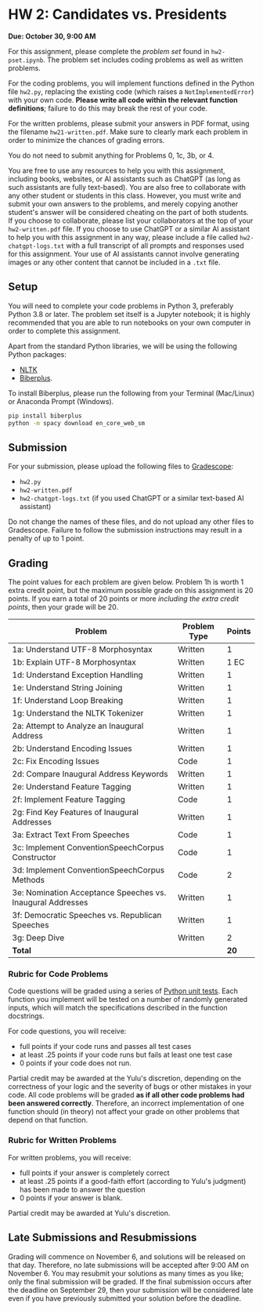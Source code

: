 # HW 2: Candidates vs. Presidents
**Due: October 30, 9:00 AM**

For this assignment, please complete the _problem set_ found in `hw2-pset.ipynb`. The problem set includes coding problems as well as written problems.

For the coding problems, you will implement functions defined in the Python file `hw2.py`, replacing the existing code (which raises a `NotImplementedError`) with your own code. **Please write all code within the relevant function definitions**; failure to do this may break the rest of your code.

For the written problems, please submit your answers in PDF format, using the filename `hw21-written.pdf`. Make sure to clearly mark each problem in order to minimize the chances of grading errors.

You do not need to submit anything for Problems 0, 1c, 3b, or 4.

You are free to use any resources to help you with this assignment, including books, websites, or AI assistants such as ChatGPT (as long as such assistants are fully text-based). You are also free to collaborate with any other student or students in this class. However, you must write and submit your own answers to the problems, and merely copying another student's answer will be considered cheating on the part of both students. If you choose to collaborate, please list your collaborators at the top of your `hw2-written.pdf` file. If you choose to use ChatGPT or a similar AI assistant to help you with this assignment in any way, please include a file called `hw2-chatgpt-logs.txt` with a full transcript of all prompts and responses used for this assignment. Your use of AI assistants cannot involve generating images or any other content that cannot be included in a `.txt` file.

## Setup

You will need to complete your code problems in Python 3, preferably Python 3.8 or later. The problem set itself is a Jupyter notebook; it is highly recommended that you are able to run notebooks on your own computer in order to complete this assignment.

Apart from the standard Python libraries, we will be using the following Python packages:
- [NLTK](https://www.nltk.org/)
- [Biberplus](https://github.com/davidjurgens/biberplus).

To install Biberplus, please run the following from your Terminal (Mac/Linux) or Anaconda Prompt (Windows).
```bash
pip install biberplus
python -m spacy download en_core_web_sm
```

## Submission

For your submission, please upload the following files to [Gradescope](https://www.gradescope.com):
* `hw2.py`
* `hw2-written.pdf`
* `hw2-chatgpt-logs.txt` (if you used ChatGPT or a similar text-based AI assistant)

Do not change the names of these files, and do not upload any other files to Gradescope. Failure to follow the submission instructions may result in a penalty of up to 1 point.

## Grading

The point values for each problem are given below. Problem 1h is worth 1 extra credit point, but the maximum possible grade on this assignment is 20 points. If you earn a total of 20 points or more _including the extra credit points_, then your grade will be 20.

| Problem                                         | Problem Type     | Points |
|-------------------------------------------------|------------------|---|
| 1a: Understand UTF-8 Morphosyntax               | Written          | 1 |
| 1b: Explain UTF-8 Morphosyntax                  | Written          | 1 EC |
| 1d: Understand Exception Handling               | Written          | 1 |
| 1e: Understand String Joining                   | Written          | 1 |
| 1f: Understand Loop Breaking                    | Written          | 1 |
| 1g: Understand the NLTK Tokenizer               | Written          | 1 |
| 2a: Attempt to Analyze an Inaugural Address     | Written          | 1 |
| 2b: Understand Encoding Issues                  | Written          | 1 |
| 2c: Fix Encoding Issues                         | Code             | 1 |
| 2d: Compare Inaugural Address Keywords          | Written          | 1 |
| 2e: Understand Feature Tagging                  | Written          | 1 |
| 2f: Implement Feature Tagging                   | Code             | 1 |
| 2g: Find Key Features of Inaugural Addresses    | Written          | 1 |
| 3a: Extract Text From Speeches                  | Code             | 1 |
| 3c: Implement ConventionSpeechCorpus Constructor | Code            | 1 |
| 3d: Implement ConventionSpeechCorpus Methods    | Code             | 2 |
| 3e: Nomination Acceptance Speeches vs. Inaugural Addresses | Written | 1 |
| 3f: Democratic Speeches vs. Republican Speeches | Written          | 1 |
| 3g: Deep Dive                                   | Written          | 2 |
| **Total**                                       |                  | **20** |

### Rubric for Code Problems
Code questions will be graded using a series of [Python unit tests](https://realpython.com/python-testing/). Each function you implement will be tested on a number of randomly generated inputs, which will match the specifications described in the function docstrings. <!-- **The unit tests will run immediately upon submitting your solution to [Gradescope](https://www.gradescope.com), and you will be able to see the results as soon as the tests have finished running.** Therefore, you are encouraged to debug and resubmit your code if one or more unit tests fail. -->

For code questions, you will receive:
* full points if your code runs and passes all test cases
* at least .25 points if your code runs but fails at least one test case
* 0 points if your code does not run.

Partial credit may be awarded at the Yulu's discretion, depending on the correctness of your logic and the severity of bugs or other mistakes in your code. All code problems will be graded **as if all other code problems had been answered correctly**. Therefore, an incorrect implementation of one function should (in theory) not affect your grade on other problems that depend on that function.

### Rubric for Written Problems
For written problems, you will receive:
* full points if your answer is completely correct
* at least .25 points if a good-faith effort (according to Yulu's judgment) has been made to answer the question
* 0 points if your answer is blank.

Partial credit may be awarded at Yulu's discretion.

## Late Submissions and Resubmissions

Grading will commence on November 6, and solutions will be released on that day. Therefore, no late submissions will be accepted after 9:00 AM on November 6. You may resubmit your solutions as many times as you like; only the final submission will be graded. If the final submission occurs after the deadline on September 29, then your submission will be considered late even if you have previously submitted your solution before the deadline.
